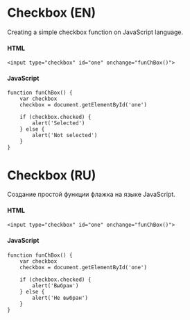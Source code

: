 # Checkbox (EN)

Creating a simple checkbox function on JavaScript language.

#### HTML

```
<input type="checkbox" id="one" onchange="funChBox()">
```

#### JavaScript

```
function funChBox() {
    var checkbox
    checkbox = document.getElementById('one')

    if (checkbox.checked) {
        alert('Selected')
    } else {
        alert('Not selected')
    }
}
```

# Checkbox (RU)

Создание простой функции флажка на языке JavaScript.

#### HTML

```
<input type="checkbox" id="one" onchange="funChBox()">
```

#### JavaScript

```
function funChBox() {
    var checkbox
    checkbox = document.getElementById('one')

    if (checkbox.checked) {
        alert('Выбран')
    } else {
        alert('Не выбран')
    }
}
```
